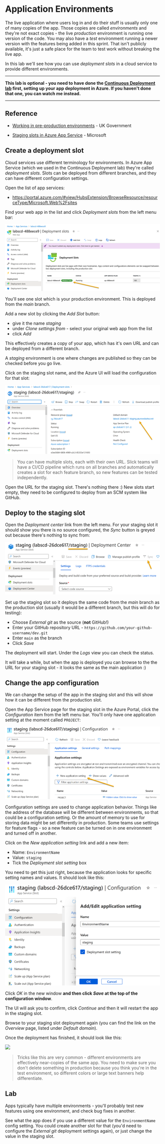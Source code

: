 # Application Environments

The live application where users log in and do their stuff is usually only one of many copies of the app. Those copies are called _environments_ and they're not exact copies - the live _production_ environment is running one version of the code. You may also have a _test_ environment running a newer version with the features being added in this sprint. That isn't publicly available, it's just a safe place for the team to test work without breaking the live app.

In this lab we'll see how you can use _deployment slots_ in a cloud service to provide different environments.

---
**This lab is optional - you need to have done the [Continuous Deployment lab](/labs/continuous-deployment/README.md) first, setting up your app deployment in Azure. If you haven't done that one, you can watch me instead.** 

---

## Reference

- [Working in pre-production environments](https://www.gov.uk/service-manual/technology/working-in-pre-production-environments) - UK Government

- [Staging slots in Azure App Service](https://learn.microsoft.com/en-us/azure/app-service/deploy-staging-slots) - Microsoft

## Create a deployment slot

Cloud services use different terminology for environments. In Azure App Service (which we used in the Continuous Deployment lab) they're called _deployment slots_. Slots can be deployed from different branches, and they can have different configuration settings.

Open the list of app services:

- https://portal.azure.com/#view/HubsExtension/BrowseResource/resourceType/Microsoft.Web%2Fsites

Find your web app in the list  and click _Deployment slots_ from the left menu bar:

![](/img/application-environments/production-slot.png)

You'll see one slot which is your production environment. This is deployed from the _main_ branch.

Add a new slot by clicking the _Add Slot_ button:

- give it the name _staging_
- under _Clone settings from_ - select your original web app from the list
- click _Add_

This effectively creates a copy of your app, which has it's own URL and can be deployed from a different branch.

A _staging_ environment is one where changes are published so they can be checked before you go live.

Click on the staging slot name, and the Azure UI will load the configuration for that slot:

![](/img/application-environments/staging-slot.png)

> You can have multiple slots, each with their own URL. Slick teams will have a CI/CD pipeline which runs on all branches and automatically creates a slot for each feature branch, so new features can be tested independently.

Open the URL for the staging slot. There's nothing there :) New slots start empty, they need to be configured to deploy from an SCM system like GitHub.

## Deploy to the staging slot

Open the _Deployment center_ link from the left menu. For your staging slot it should show you there is no source configured, the _Sync_ button is greyed out because there's nothing to sync from:

![](/img/application-environments/staging-build-config.png)

Set up the staging slot so it deploys the same code from the _main_ branch as the production slot (usually it would be a different branch, but this will do for testing):

- Choose _External git_ as the source (**not** GitHub!)
- Enter your GitHub repository URL - `https://github.com/your-github-username/dev.git`
- Enter `main` as the branch
- Click _Save_

The deployment will start. Under the _Logs_ view you can check the status.

It will take a while, but when the app is deployed you can browse to the the URL for your staging slot  - it looks the same as the main application :) 


## Change the app configuration

We can change the setup of the app in the staging slot and this will show how it can be different from the production slot.

Open the App Service page for the staging slot in the Azure Portal, click the _Configuration_ item from the left menu bar. You'll only have one application setting at the moment called `PROJECT`:

![](/img/application-environments/new-app-setting.png)

Configuration settings are used to change application behavior. Things like the address of the database will be different between environments, so that could be a configuration setting. Or the amount of memory to use for storing data might be set differently in production. Some teams use settings for feature flags - so a new feature can be turned on in one environment and turned off in another.

Click on the _New application setting_ link and add a new item:

- Name: `EnvironmentName`
- Value: `staging`
- Tick the _Deployment slot setting_ box

You need to get this just right, because the application looks for specific setting names and values. It should look like this:

![](/img/application-environments/env-setting.png)

Click _OK_ in the new window **and then click _Save_ at the top of the configuration window**. 

The UI will ask you to confirm, click _Continue_ and then it will restart the app in the staging slot.

Browse to your staging slot deployment again (you can find the link on the _Overview_ page, listed under _Default domain_).

Once the deployment has finished, it should look like this:

![](TODO)

> Tricks like this are very common - different environments are effectively near-copies of the same app. You need to make sure you don't delete something in production because you think you're in the test environment, so different colors or large text banners help differentiate.

## Lab

Apps typically have multiple environments - you'll probably test new features using one environment, and check bug fixes in another.

See what the app does if you use a different value for the `EnvironmentName` config setting. You could create another slot for that (you'd need to configure the _External git_ deployment settings again), or just change the value in the staging slot.
